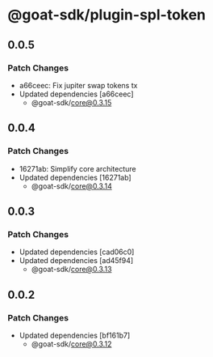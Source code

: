 # @goat-sdk/plugin-spl-token

## 0.0.5

### Patch Changes

- a66ceec: Fix jupiter swap tokens tx
- Updated dependencies [a66ceec]
  - @goat-sdk/core@0.3.15

## 0.0.4

### Patch Changes

- 16271ab: Simplify core architecture
- Updated dependencies [16271ab]
  - @goat-sdk/core@0.3.14

## 0.0.3

### Patch Changes

- Updated dependencies [cad06c0]
- Updated dependencies [ad45f94]
  - @goat-sdk/core@0.3.13

## 0.0.2

### Patch Changes

- Updated dependencies [bf161b7]
  - @goat-sdk/core@0.3.12

